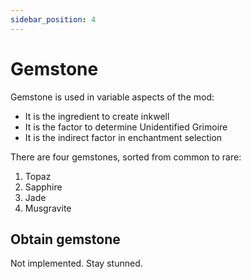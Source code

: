 ```yaml
---
sidebar_position: 4
---
```


# Gemstone
Gemstone is used in variable aspects of the mod:
- It is the ingredient to create inkwell
- It is the factor to determine Unidentified Grimoire
- It is the indirect factor in enchantment selection

There are four gemstones, sorted from common to rare:
1. Topaz
2. Sapphire
3. Jade
4. Musgravite

## Obtain gemstone
Not implemented. Stay stunned.
